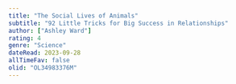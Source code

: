 ```yaml
---
title: "The Social Lives of Animals"
subtitle: "92 Little Tricks for Big Success in Relationships"
author: ["Ashley Ward"]
rating: 4
genre: "Science"
dateRead: 2023-09-28
allTimeFav: false
olid: "OL34983376M"
---
```

